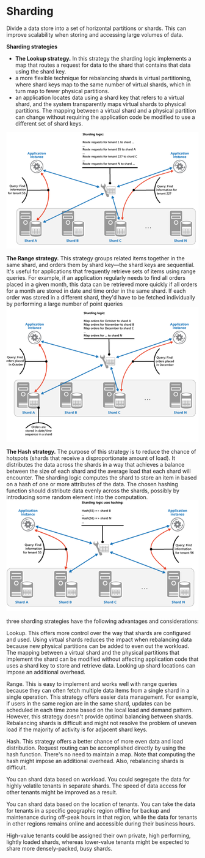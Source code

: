 # Sharding

Divide a data store into a set of horizontal partitions or shards. This can improve scalability when storing and accessing large volumes of data.

**Sharding strategies**

* **The Lookup strategy.** In this strategy the sharding logic implements a map that routes a request for data to the shard that contains that data using the shard key.
* a more flexible technique for rebalancing shards is virtual partitioning, where shard keys map to the same number of virtual shards, which in turn map to fewer physical partitions. 
* an application locates data using a shard key that refers to a virtual shard, and the system transparently maps virtual shards to physical partitions. The mapping between a virtual shard and a physical partition can change without requiring the application code be modified to use a different set of shard keys.

![picture 6](../../../.gitbook/assets/72d8842a8a9d5f07cd829912b659bf1ad0ab1d5378c93de4fed360be9dc71ae3.png)

**The Range strategy.** This strategy groups related items together in the same shard, and orders them by shard key—the shard keys are sequential. It's useful for applications that frequently retrieve sets of items using range queries. For example, if an application regularly needs to find all orders placed in a given month, this data can be retrieved more quickly if all orders for a month are stored in date and time order in the same shard. If each order was stored in a different shard, they'd have to be fetched individually by performing a large number of point queries ![picture 7](../../../.gitbook/assets/77e50a16dc927cab4eafe47b3c272574ee61324cf52da8f32762c88353ef28a9.png)

**The Hash strategy.** The purpose of this strategy is to reduce the chance of hotspots \(shards that receive a disproportionate amount of load\). It distributes the data across the shards in a way that achieves a balance between the size of each shard and the average load that each shard will encounter. The sharding logic computes the shard to store an item in based on a hash of one or more attributes of the data. The chosen hashing function should distribute data evenly across the shards, possibly by introducing some random element into the computation. ![picture 8](../../../.gitbook/assets/2dfce8471b1a04d1d623df714311b0f895fdda13db91856558fe718994afebe3.png)

three sharding strategies have the following advantages and considerations:

Lookup. This offers more control over the way that shards are configured and used. Using virtual shards reduces the impact when rebalancing data because new physical partitions can be added to even out the workload. The mapping between a virtual shard and the physical partitions that implement the shard can be modified without affecting application code that uses a shard key to store and retrieve data. Looking up shard locations can impose an additional overhead.

Range. This is easy to implement and works well with range queries because they can often fetch multiple data items from a single shard in a single operation. This strategy offers easier data management. For example, if users in the same region are in the same shard, updates can be scheduled in each time zone based on the local load and demand pattern. However, this strategy doesn't provide optimal balancing between shards. Rebalancing shards is difficult and might not resolve the problem of uneven load if the majority of activity is for adjacent shard keys.

Hash. This strategy offers a better chance of more even data and load distribution. Request routing can be accomplished directly by using the hash function. There's no need to maintain a map. Note that computing the hash might impose an additional overhead. Also, rebalancing shards is difficult.

You can shard data based on workload. You could segregate the data for highly volatile tenants in separate shards. The speed of data access for other tenants might be improved as a result.

You can shard data based on the location of tenants. You can take the data for tenants in a specific geographic region offline for backup and maintenance during off-peak hours in that region, while the data for tenants in other regions remains online and accessible during their business hours.

High-value tenants could be assigned their own private, high performing, lightly loaded shards, whereas lower-value tenants might be expected to share more densely-packed, busy shards.


